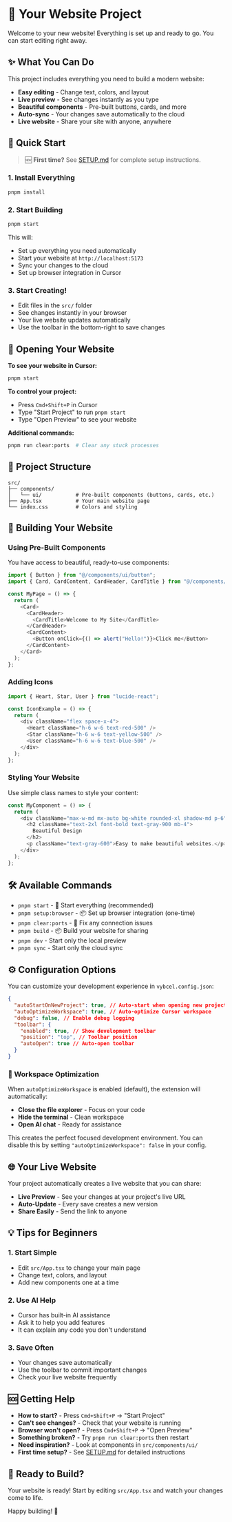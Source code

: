 # 🚀 Your Website Project

Welcome to your new website! Everything is set up and ready to go. You can start editing right away.

## ✨ What You Can Do

This project includes everything you need to build a modern website:

- **Easy editing** - Change text, colors, and layout
- **Live preview** - See changes instantly as you type
- **Beautiful components** - Pre-built buttons, cards, and more
- **Auto-sync** - Your changes save automatically to the cloud
- **Live website** - Share your site with anyone, anywhere

## 🚀 Quick Start

> 🆕 **First time?** See [SETUP.md](./SETUP.md) for complete setup instructions.

### 1. Install Everything

```bash
pnpm install
```

### 2. Start Building

```bash
pnpm start
```

This will:

- Set up everything you need automatically
- Start your website at `http://localhost:5173`
- Sync your changes to the cloud
- Set up browser integration in Cursor

### 3. Start Creating!

- Edit files in the `src/` folder
- See changes instantly in your browser
- Your live website updates automatically
- Use the toolbar in the bottom-right to save changes

## 📱 Opening Your Website

**To see your website in Cursor:**

```bash
pnpm start
```

**To control your project:**

- Press `Cmd+Shift+P` in Cursor
- Type "Start Project" to run `pnpm start`
- Type "Open Preview" to see your website

**Additional commands:**

```bash
pnpm run clear:ports  # Clear any stuck processes
```

## 📁 Project Structure

```
src/
├── components/
│   └── ui/           # Pre-built components (buttons, cards, etc.)
├── App.tsx           # Your main website page
└── index.css         # Colors and styling
```

## 🎨 Building Your Website

### Using Pre-Built Components

You have access to beautiful, ready-to-use components:

```typescript
import { Button } from "@/components/ui/button";
import { Card, CardContent, CardHeader, CardTitle } from "@/components/ui/card";

const MyPage = () => {
  return (
    <Card>
      <CardHeader>
        <CardTitle>Welcome to My Site</CardTitle>
      </CardHeader>
      <CardContent>
        <Button onClick={() => alert("Hello!")}>Click me</Button>
      </CardContent>
    </Card>
  );
};
```

### Adding Icons

```typescript
import { Heart, Star, User } from "lucide-react";

const IconExample = () => {
  return (
    <div className="flex space-x-4">
      <Heart className="h-6 w-6 text-red-500" />
      <Star className="h-6 w-6 text-yellow-500" />
      <User className="h-6 w-6 text-blue-500" />
    </div>
  );
};
```

### Styling Your Website

Use simple class names to style your content:

```typescript
const MyComponent = () => {
  return (
    <div className="max-w-md mx-auto bg-white rounded-xl shadow-md p-6">
      <h2 className="text-2xl font-bold text-gray-900 mb-4">
        Beautiful Design
      </h2>
      <p className="text-gray-600">Easy to make beautiful websites.</p>
    </div>
  );
};
```

## 🛠 Available Commands

- `pnpm start` - 🚀 Start everything (recommended)
- `pnpm setup:browser` - 📦 Set up browser integration (one-time)
- `pnpm clear:ports` - 🔧 Fix any connection issues
- `pnpm build` - 📦 Build your website for sharing
- `pnpm dev` - Start only the local preview
- `pnpm sync` - Start only the cloud sync

## ⚙️ Configuration Options

You can customize your development experience in `vybcel.config.json`:

```json
{
  "autoStartOnNewProject": true, // Auto-start when opening new projects
  "autoOptimizeWorkspace": true, // Auto-optimize Cursor workspace
  "debug": false, // Enable debug logging
  "toolbar": {
    "enabled": true, // Show development toolbar
    "position": "top", // Toolbar position
    "autoOpen": true // Auto-open toolbar
  }
}
```

### 🎯 Workspace Optimization

When `autoOptimizeWorkspace` is enabled (default), the extension will automatically:

- **Close the file explorer** - Focus on your code
- **Hide the terminal** - Clean workspace
- **Open AI chat** - Ready for assistance

This creates the perfect focused development environment. You can disable this by setting `"autoOptimizeWorkspace": false` in your config.

## 🌐 Your Live Website

Your project automatically creates a live website that you can share:

- **Live Preview** - See your changes at your project's live URL
- **Auto-Update** - Every save creates a new version
- **Share Easily** - Send the link to anyone

## 💡 Tips for Beginners

### 1. Start Simple

- Edit `src/App.tsx` to change your main page
- Change text, colors, and layout
- Add new components one at a time

### 2. Use AI Help

- Cursor has built-in AI assistance
- Ask it to help you add features
- It can explain any code you don't understand

### 3. Save Often

- Your changes save automatically
- Use the toolbar to commit important changes
- Check your live website frequently

## 🆘 Getting Help

- **How to start?** - Press `Cmd+Shift+P` → "Start Project"
- **Can't see changes?** - Check that your website is running
- **Browser won't open?** - Press `Cmd+Shift+P` → "Open Preview"
- **Something broken?** - Try `pnpm run clear:ports` then restart
- **Need inspiration?** - Look at components in `src/components/ui/`
- **First time setup?** - See [SETUP.md](./SETUP.md) for detailed instructions

## 🚀 Ready to Build?

Your website is ready! Start by editing `src/App.tsx` and watch your changes come to life.

Happy building! 🎉
